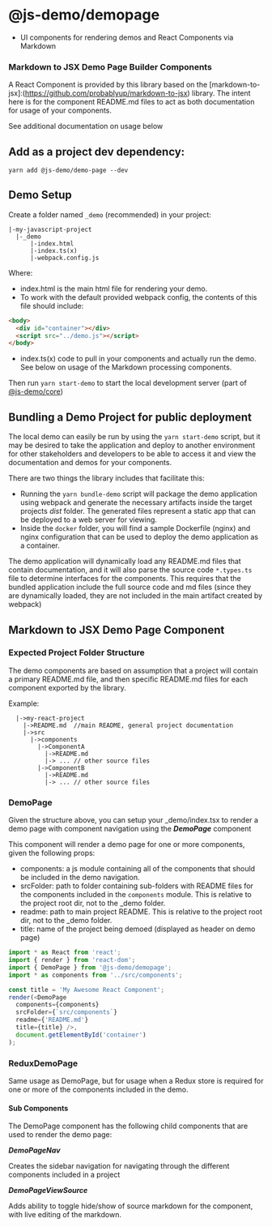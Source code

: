 # @js-demo/demopage

* UI components for rendering demos and React Components via Markdown

### Markdown to JSX Demo Page Builder Components

A React Component is provided by this library based on the [markdown-to-jsx]:(https://github.com/probablyup/markdown-to-jsx) library. The intent here is for the component README.md files to act as both documentation for usage of your components.

See additional documentation on usage below

## Add as a project dev dependency:

`yarn add @js-demo/demo-page --dev`

## Demo Setup

Create a folder named `_demo` (recommended) in your project:

```
|-my-javascript-project
  |-_demo
      |-index.html
      |-index.ts(x)
      |-webpack.config.js
```

Where:
* index.html is the main html file for rendering your demo.
* To work with the default provided webpack config, the contents of this file should include:

```html
<body>
  <div id="container"></div>
  <script src="../demo.js"></script>
</body>
```
* index.ts(x) code to pull in your components and actually run the demo. See below on usage of the Markdown processing components.

Then run `yarn start-demo` to start the local development server (part of [@js-demo/core](../core/README.md))

## Bundling a Demo Project for public deployment

The local demo can easily be run by using the `yarn start-demo` script, but it may be desired to take the application and deploy to another environment for other stakeholders and developers to be able to access it and view the documentation and demos for your components.

There are two things the library includes that facilitate this:

* Running the `yarn bundle-demo` script will package the demo application using webpack and generate the necessary artifacts inside the target projects _dist_ folder. The generated files represent a static app that can be deployed to a web server for viewing.
* Inside the `docker` folder, you will find a sample Dockerfile (nginx) and nginx configuration that can be used to deploy the demo application as a container.

The demo application will dynamically load any README.md files that contain documentation, and it will also parse the source code `*.types.ts` file to determine interfaces for the components. This requires that the bundled application include the full source code and
md files (since they are dynamically loaded, they are not included in the main artifact created by webpack)

## Markdown to JSX Demo Page Component

### Expected Project Folder Structure

The demo components are based on assumption that a project will contain a primary README.md file, and then specific README.md files for each component exported by the library.  

Example:

```
  |->my-react-project
    |->README.md  //main README, general project documentation
    |->src
      |->components
        |->ComponentA
          |->README.md
          |-> ... // other source files
        |->ComponentB
          |->README.md
          |-> ... // other source files
```

### DemoPage

Given the structure above, you can setup your _demo/index.tsx to render a demo page with component navigation using the ***DemoPage*** component

This component will render a demo page for one or more components, given the following props:
* components: a js module containing all of the components that should be included in the demo navigation.
* srcFolder: path to folder containing sub-folders with README files for the components included in the ```components``` module. This is relative to the project root dir, not to the _demo folder.
* readme: path to main project README. This is relative to the project root dir, not to the _demo folder.
* title: name of the project being demoed (displayed as header on demo page)

```typescript
import * as React from 'react';
import { render } from 'react-dom';
import { DemoPage } from '@js-demo/demopage';
import * as components from '../src/components';

const title = 'My Awesome React Component';
render(<DemoPage
  components={components}
  srcFolder={`src/components`}
  readme={'README.md'}
  title={title} />,
  document.getElementById('container')
);
```

### ReduxDemoPage

Same usage as DemoPage, but for usage when a Redux store is required for one or more of the components included in the demo.

#### Sub Components

The DemoPage component has the following child components that are used to render the demo page:

***DemoPageNav***

Creates the sidebar navigation for navigating through the different components included in a project

***DemoPageViewSource***

Adds ability to toggle hide/show of source markdown for the component, with live editing of the markdown.
